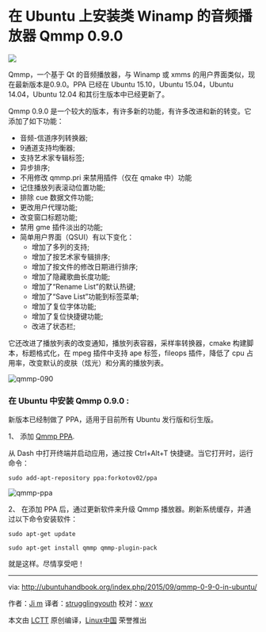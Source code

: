 在 Ubuntu 上安装类 Winamp 的音频播放器 Qmmp 0.9.0 
================================================================================
![](http://ubuntuhandbook.org/wp-content/uploads/2015/01/qmmp-icon-simple.png)

Qmmp，一个基于 Qt 的音频播放器，与 Winamp 或 xmms 的用户界面类似，现在最新版本是0.9.0。PPA 已经在 Ubuntu 15.10，Ubuntu 15.04，Ubuntu 14.04，Ubuntu 12.04 和其衍生版本中已经更新了。

Qmmp 0.9.0 是一个较大的版本，有许多新的功能，有许多改进和新的转变。它添加了如下功能：

- 音频-信道序列转换器;
- 9通道支持均衡器;
- 支持艺术家专辑标签;
- 异步排序;
- 不用修改 qmmp.pri 来禁用插件（仅在 qmake 中）功能
- 记住播放列表滚动位置功能;
- 排除 cue 数据文件功能;
- 更改用户代理功能;
- 改变窗口标题功能;
- 禁用 gme 插件淡出的功能;
- 简单用户界面（QSUI）有以下变化：
	- 增加了多列的支持;
	- 增加了按艺术家专辑排序;
	- 增加了按文件的修改日期进行排序;
	- 增加了隐藏歌曲长度功能;
	- 增加了“Rename List”的默认热键;
	- 增加了“Save List”功能到标签菜单;
	- 增加了复位字体功能;
	- 增加了复位快捷键功能;
	- 改进了状态栏;

它还改进了播放列表的改变通知，播放列表容器，采样率转换器，cmake 构建脚本，标题格式化，在 mpeg 插件中支持 ape 标签，fileops 插件，降低了 cpu 占用率，改变默认的皮肤（炫光）和分离的播放列表。

![qmmp-090](http://ubuntuhandbook.org/wp-content/uploads/2015/09/qmmp-090.jpg)

### 在 Ubuntu 中安装 Qmmp 0.9.0 : ###

新版本已经制做了 PPA，适用于目前所有 Ubuntu 发行版和衍生版。

1、 添加 [Qmmp PPA][1].

从 Dash 中打开终端并启动应用，通过按 Ctrl+Alt+T 快捷键。当它打开时，运行命令：

    sudo add-apt-repository ppa:forkotov02/ppa

![qmmp-ppa](http://ubuntuhandbook.org/wp-content/uploads/2015/09/qmmp-ppa.jpg)

2、 在添加 PPA 后，通过更新软件来升级 Qmmp 播放器。刷新系统缓存，并通过以下命令安装软件：

    sudo apt-get update
    
    sudo apt-get install qmmp qmmp-plugin-pack

就是这样。尽情享受吧！

--------------------------------------------------------------------------------

via: http://ubuntuhandbook.org/index.php/2015/09/qmmp-0-9-0-in-ubuntu/

作者：[Ji m][a]
译者：[strugglingyouth](https://github.com/strugglingyouth)
校对：[wxy](https://github.com/wxy)

本文由 [LCTT](https://github.com/LCTT/TranslateProject) 原创编译，[Linux中国](https://linux.cn/) 荣誉推出

[a]:http://ubuntuhandbook.org/index.php/about/
[1]:https://launchpad.net/~forkotov02/+archive/ubuntu/ppa
